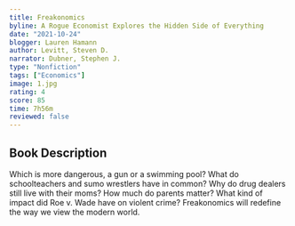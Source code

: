 ```yaml
---
title: Freakonomics
byline: A Rogue Economist Explores the Hidden Side of Everything
date: "2021-10-24"
blogger: Lauren Hamann
author: Levitt, Steven D.
narrator: Dubner, Stephen J.
type: "Nonfiction"
tags: ["Economics"]
image: 1.jpg
rating: 4
score: 85
time: 7h56m
reviewed: false
---
```


## Book Description

Which is more dangerous, a gun or a swimming pool? What do schoolteachers and sumo wrestlers have in common? Why do drug dealers still live with their moms? How much do parents matter? What kind of impact did Roe v. Wade have on violent crime? Freakonomics will redefine the way we view the modern world.
